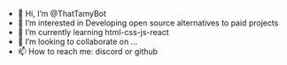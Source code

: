 - 👋 Hi, I’m @ThatTamyBot
- 👀 I’m interested in Developing open source alternatives to paid projects
- 🌱 I’m currently learning html-css-js-react
- 💞️ I’m looking to collaborate on ...
- 📫 How to reach me: discord or github

<!---
ThatTamyBot/ThatTamyBot is a ✨ special ✨ repository because its `README.md` (this file) appears on your GitHub profile.
You can click the Preview link to take a look at your changes.
--->
